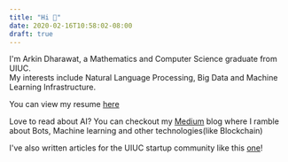 ```yaml
---
title: "Hi 👋"
date: 2020-02-16T10:58:02-08:00
draft: true
---
```


I'm Arkin Dharawat, a Mathematics and Computer Science graduate from UIUC.   
My interests include Natural Language Processing, Big Data and Machine Learning Infrastructure.

You can view my resume [here](https://drive.google.com/file/d/1qflW3OGeZroAjkUX8BInMDqU1opgR_Mu/view)  

Love to read about AI? You can checkout my [Medium](https://medium.com/@arkindharawat) blog where I ramble about Bots, Machine learning and other technologies(like Blockchain)  

I've also written articles for the UIUC startup community like this [one](https://medium.com/@dormroomfund/how-to-start-a-startup-uiuc-40cd679447b0)!
